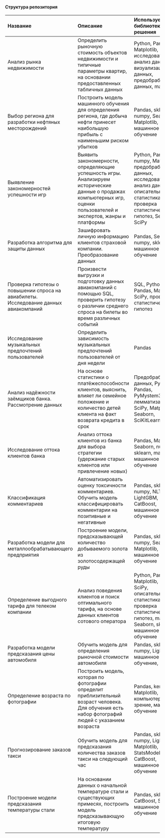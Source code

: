 #### Структура репозитория

| Название | Описание | Используемые библиотеки и решения
|:--------------------|:------------------------ |:--------------------------
| Анализ рынка недвижимости | Определить рыночную стоимость объектов недвижимости и типичные параметры квартир, на основании предоставленных табличных данных| Python, Pandas, Matplotlib, исследовательский анализ данных, визуализация данных, предобработка данных, math
| Выбор региона для разработки нефтяных месторождений| Построить модель машинного обучения для определения региона, где добыча нефти принесет наибольшую прибыль с наименьшим риском убытков| Pandas, sklearn, numpy, Seaborn, Matplotlib, math, машинное обучение
| Выявление закономерностей успешности игр | Выявить закономерности, определяющие успешность игры. Анализируем исторические данные о продажах компьютерных игр, оценки пользователей и экспертов, жанры и платформы  | Python, Pandas, numpy, Matplotlib, предобработка данных, исследовательский анализ данных, описательная статистика, проверка статистических гипотез, Seaborn, SciPy
|Разработка алгоритма для защиты данных| Зашифровать личную информацию клиентов страховой компании. Преобразование данных|Pandas, Seaborn, numpy, sklearn, машинное обучение|
|Проверка гипотезы о повышении спроса на авиабилеты. Исследование данных авиакомпаний| Произвести выгрузки и подготовку данных авиакомпаний с помощью SQL, проверить гипотезу о различии среднего спроса на билеты во время различных событий|SQL, Python, Pandas, Matplotlib, SciPy, проверка статистических гипотез|
|Исследование музыкальных предпочтений пользователей| Определить зависимость музыкальных предпочтений пользователей от дня недели|Pandas|
|Анализ надёжности заёмщиков банка. Рассмотрение данных| На основе статистики о платёжеспособности клиентов, выяснить, влияет ли семейное положение и количество детей клиента на факт возврата кредита в срок| Предобработка данных, Python, Pandas, PyMystem3, лемматизация, SciPy, Matplotlib, Seaborn, SciKitLearn, numpy|
|Исследование оттока клиентов банка| Анализ оттока клиентов из банка для выбора стратегии (удержание старых клиентов или привлечение новых)|Pandas, Matplotlib, Seaborn, numpy, sklearn, math, машинное обучение|
|Классификация комментариев| Автоматизировать оценку токсичности комментариев. Обучить модель классифицировать комментарии на позитивные и негативные|Pandas, sklearn, numpy, NLTK, LightGBM, CatBoost, машинное обучение|
|Разработка модели для металлообрабатывающего предприятия| Построение модели, предсказывающей количество добываемого золота из золотосодержащей руды|Pandas, sklearn, numpy, Seaborn, Matplotlib, math, машинное обучение|
|Определение выгодного тарифа для телеком компании| Анализ поведения клиентов и поиск оптимального тарифа, на основе данных клиентов сотового оператора| Python, Pandas, Matplotlib, numpy, SciPy, описательная статистика, проверка статистических гипотез, math, Seaborn, sklearn, машинное обучение|
|Разработка модели предсказания цены автомобиля| Обучить модель для определения рыночной стоимости автомобиля|Pandas, sklearn, numpy, LightGBM, машинное обучение, CatBoost|
|Определение возраста по фотографии| Построить модель, которая по фотографии определит приблизительный возраст человека. Для обучения есть набор фотографий людей с указанием возраста|Pandas, keras, Matplotlib, Seaborn, компьютерное зрение, машинное обучение|
|Прогнозирование заказов такси| Обучить модель для предсказания количества заказов такси на следующий час|Pandas, sklearn, numpy, LightGBM, Matplotlib, StatsModels, CatBoost, машинное обучение|
|Построение модели предсказания температуры стали| На основании данных о начальной температуре стали и существующих примесях, построить модель предсказывающую итоговую температуру|Pandas, sklearn, CatBoost, Seaborn, машинное обучение|
